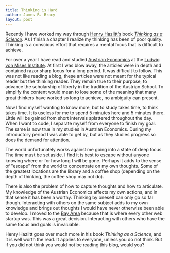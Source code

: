```yaml
---
title: Thinking is Hard
author: James R. Bracy
layout: post
---
```


Recently I have worked my way through [Henry Hazlitt's](http://en.wikipedia.org/wiki/Henry_Hazlitt)
book [*Thinking as a Science*](http://mises.org/store/Thinking-as-a-Science-P476.aspx). As I finish a
chapter I realize my thinking has been of poor quality. Thinking is a conscious effort that requires
a mental focus that is difficult to achieve.

For over a year I have read and studied [Austrian Economics](http://en.wikipedia.org/wiki/Austrian_School)
at the [Ludwig von Mises Institute](http://mises.org/). At first I was blow away, the articles were
in depth and contained razor sharp focus for a long period. It was 
difficult to follow. This was not like reading a blog, these articles were
not meant for the typical reader but the thinking reader. They remain true
to their purpose, to advance the scholarship of liberty in the tradition of the Austrian School.
To simplify the content would mean to lose some of the meaning that many great thinkers have
worked so long to achieve, no ambiguity can present.

Now I find myself wanting to know more, but to study takes time, to think takes time.
It is useless for me to spend 5 minutes here and 5 minutes there. Little will be gained
from short intervals splattered throughout the day. When I want to code, I separate myself
from everyone to finish my goal. The same is now true in my studies in Austrian Economics.
During my introductory period I was able to get by, but as they studies progress so does the demand
for attention.

The world unfortunately works against me going into a state of deep focus. The time must be set aside.
I find it is best to escape without anyone knowing where or for how long I will be gone. Perhaps it
adds to the sense of "escape" from the world to concentrate on my own thoughts. Some of the greatest
locations are the library and a coffee shop (depending on the depth of thinking, the coffee shop may
not do).

There is also the problem of how to capture thoughts and how to articulate.
My knowledge of the Austrian Economics affects my own actions, and in that sense it has been
a worthy. Thinking by oneself can only go so far though. Interacting with
others on the same subject adds to my own knowledge and brings out thoughts I would
have never otherwise been able to develop. I moved to the [Bay Area](http://en.wikipedia.org/wiki/San_Francisco_Bay_Area)
because that is where every other web startup was. This was a great decision. Interacting with
others who have the same focus and goals is invaluable.

Henry Hazlitt goes over much more in his book *Thinking as a Science*, and it is well worth the read.
It applies to everyone, unless you do not think. But if you did not think you would not be reading
this blog, would you?